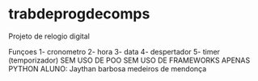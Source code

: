 # trabdeprogdecomps
Projeto de relogio digital 

Funçoes 
1- cronometro
2- hora
3- data
4- despertador
5- timer (temporizador)
SEM USO DE POO
SEM USO DE FRAMEWORKS
APENAS PYTHON
ALUNO: Jaythan barbosa medeiros de mendonça 
